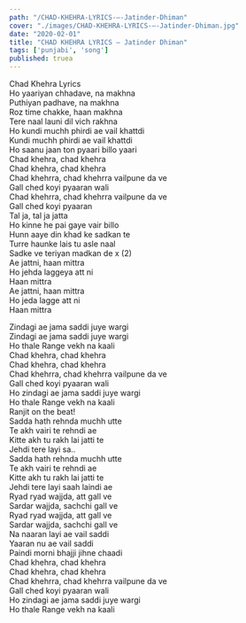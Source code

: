 ```yaml
---
path: "/CHAD-KHEHRA-LYRICS-–-Jatinder-Dhiman"
cover: "./images/CHAD-KHEHRA-LYRICS-–-Jatinder-Dhiman.jpg"
date: "2020-02-01"
title: "CHAD KHEHRA LYRICS – Jatinder Dhiman"
tags: ['punjabi', 'song']
published: truea
---
```

  
Chad Khehra Lyrics  
Ho yaariyan chhadave, na makhna  
Puthiyan padhave, na makhna  
Roz time chakke, haan makhna  
Tere naal launi dil vich rakhna  
Ho kundi muchh phirdi ae vail khattdi  
Kundi muchh phirdi ae vail khattdi  
Ho saanu jaan ton pyaari billo yaari  
Chad khehra, chad khehra  
Chad khehra, chad khehra  
Chad khehrra, chad khehrra vailpune da ve  
Gall ched koyi pyaaran wali  
Chad khehrra, chad khehrra vailpune da ve  
Gall ched koyi pyaaran  
Tal ja, tal ja jatta  
Ho kinne he pai gaye vair billo  
Hunn aaye din khad ke sadkan te  
Turre haunke lais tu asle naal  
Sadke ve teriyan madkan de x (2)  
Ae jattni, haan mittra  
Ho jehda laggeya att ni  
Haan mittra  
Ae jattni, haan mittra  
Ho jeda lagge att ni  
Haan mittra  
  
  
  
  
  
  
Zindagi ae jama saddi juye wargi  
Zindagi ae jama saddi juye wargi  
Ho thale Range vekh na kaali  
Chad khehra, chad khehra  
Chad khehra, chad khehra  
Chad khehrra, chad khehrra vailpune da ve  
Gall ched koyi pyaaran wali  
Ho zindagi ae jama saddi juye wargi  
Ho thale Range vekh na kaali  
Ranjit on the beat!  
Sadda hath rehnda muchh utte  
Te akh vairi te rehndi ae  
Kitte akh tu rakh lai jatti te  
Jehdi tere layi sa..  
Sadda hath rehnda muchh utte  
Te akh vairi te rehndi ae  
Kitte akh tu rakh lai jatti te  
Jehdi tere layi saah laindi ae  
Ryad ryad wajjda, att gall ve  
Sardar wajjda, sachchi gall ve  
Ryad ryad wajjda, att gall ve  
Sardar wajjda, sachchi gall ve  
Na naaran layi ae vail saddi  
Yaaran nu ae vail saddi  
Paindi morni bhajji jihne chaadi  
Chad khehra, chad khehra  
Chad khehra, chad khehra  
Chad khehrra, chad khehrra vailpune da ve  
Gall ched koyi pyaaran wali  
Ho zindagi ae jama saddi juye wargi  
Ho thale Range vekh na kaali  
